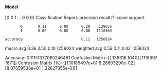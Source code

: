 #### Model
[0 0 1 ... 0 0 0]
Classification Report:
              precision    recall  f1-score   support

           0       0.11      0.99      0.20    139656
           1       0.62      0.00      0.00   1118368

    accuracy                           0.11   1258024
   macro avg       0.36      0.50      0.10   1258024
weighted avg       0.56      0.11      0.02   1258024

Accuracy: 0.11151377080246481
Confusion Matrix:
[[ 138616    1040]
 [1116697    1671]]
Confusion Matrix (%):
[[1.10185497e+01 8.26693290e-02]
 [8.87659536e+01 1.32827355e-01]]
